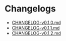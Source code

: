 # Changelogs

- [CHANGELOG-v0.1.0.md](./CHANGELOG-v0.1.0.md)
- [CHANGELOG-v0.1.1.md](./CHANGELOG-v0.1.1.md)
- [CHANGELOG-v0.1.2.md](./CHANGELOG-v0.1.2.md)

